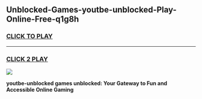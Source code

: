 
## Unblocked-Games-youtbe-unblocked-Play-Online-Free-q1g8h
<h3>
<a href="https://premium76.site?title=youtbe-unblocked&ref=26A">CLICK TO PLAY</a></h3>
<hr>

<h3>
<a href="https://premium76.site?title=youtbe-unblocked&ref=26A">CLICK 2 PLAY</a>
  
</h3>

<a href="https://premium76.site?title=youtbe-unblocked&ref=26A"><img src="https://clearcache.store/games.png"></a>


**youtbe-unblocked games unblocked: Your Gateway to Fun and Accessible Online Gaming**
